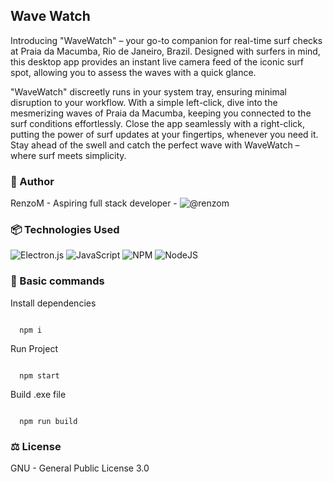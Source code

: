 ## Wave Watch
Introducing "WaveWatch" – your go-to companion for real-time surf checks at Praia da Macumba, Rio de Janeiro, Brazil. Designed with surfers in mind, this desktop app provides an instant live camera feed of the iconic surf spot, allowing you to assess the waves with a quick glance.

"WaveWatch" discreetly runs in your system tray, ensuring minimal disruption to your workflow. With a simple left-click, dive into the mesmerizing waves of Praia da Macumba, keeping you connected to the surf conditions effortlessly. Close the app seamlessly with a right-click, putting the power of surf updates at your fingertips, whenever you need it. Stay ahead of the swell and catch the perfect wave with WaveWatch – where surf meets simplicity.

### 👋 Author
RenzoM - Aspiring full stack developer - ![@renzom](https://github.com/Renzo-M/)

### 📦 Technologies Used
![Electron.js](https://img.shields.io/badge/Electron-191970?style=for-the-badge&logo=Electron&logoColor=white)
![JavaScript](https://img.shields.io/badge/javascript-%23323330.svg?style=for-the-badge&logo=javascript&logoColor=%23F7DF1E)
![NPM](https://img.shields.io/badge/NPM-%23CB3837.svg?style=for-the-badge&logo=npm&logoColor=white)
![NodeJS](https://img.shields.io/badge/node.js-6DA55F?style=for-the-badge&logo=node.js&logoColor=white)

### 🔩 Basic commands
Install dependencies
```

  npm i

```
Run Project
```

  npm start

```
Build .exe file
```

  npm run build

```

### ⚖ License
GNU - General Public License 3.0
